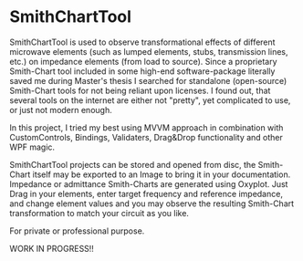 # SmithChartTool
SmithChartTool is used to observe transformational effects of different microwave elements (such as lumped elements, stubs, transmission lines, etc.) on impedance elements (from load to source).
Since a proprietary Smith-Chart tool included in some high-end software-package literally saved me during Master's thesis I searched for standalone (open-source) Smith-Chart tools for not being reliant upon licenses. I found out, that several tools on the internet are either not "pretty", yet complicated to use, or just not modern enough. 

In this project, I tried my best using MVVM approach in combination with CustomControls, Bindings, Validaters, Drag&Drop functionality and other WPF magic. 

SmithChartTool projects can be stored and opened from disc, the Smith-Chart itself may be exported to an Image to bring it in your documentation. Impedance or admittance Smith-Charts are generated using Oxyplot. Just Drag in your elements, enter target frequency and reference impedance, and change element values and you may observe the resulting Smith-Chart transformation to match your circuit as you like.

For private or professional purpose.

WORK IN PROGRESS!!

